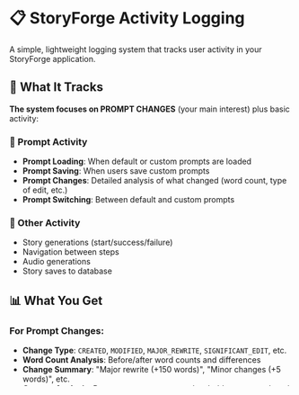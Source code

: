 # 📋 StoryForge Activity Logging

A simple, lightweight logging system that tracks user activity in your StoryForge application.

## 🎯 What It Tracks

**The system focuses on PROMPT CHANGES** (your main interest) plus basic activity:

### 📝 Prompt Activity
- **Prompt Loading**: When default or custom prompts are loaded
- **Prompt Saving**: When users save custom prompts
- **Prompt Changes**: Detailed analysis of what changed (word count, type of edit, etc.)
- **Prompt Switching**: Between default and custom prompts

### 🚀 Other Activity
- Story generations (start/success/failure)
- Navigation between steps
- Audio generations
- Story saves to database

## 📊 What You Get

### For Prompt Changes:
- **Change Type**: `CREATED`, `MODIFIED`, `MAJOR_REWRITE`, `SIGNIFICANT_EDIT`, etc.
- **Word Count Analysis**: Before/after word counts and differences
- **Change Summary**: "Major rewrite (+150 words)", "Minor changes (+5 words)", etc.
- **Content Analysis**: Detects system prompts, placeholders, prompt length categories
- **Significance Rating**: Whether the change is considered significant

### Example Log Entry:
```
[2025-01-07T10:30:15.123Z] PROMPT_SAVE: Custom prompt saved | Data: {
  "changeType": "SIGNIFICANT_EDIT",
  "summary": "Significant changes (+47 words)",
  "wordCount": { "old": 234, "new": 281, "diff": 47 },
  "significantChange": true,
  "hasSystemPrompt": true,
  "lengthCategory": "MEDIUM"
}
```

## 🔧 How to Use

### View Logs:
```bash
# View recent activity
node view-logs.js

# View only prompt-related activity (your main interest)
node view-logs.js --prompts

# View all logs
node view-logs.js --all

# Clear log file
node view-logs.js --clear
```

### Log File Location:
- **File**: `activity.log` (in project root)
- **Format**: Plain text with timestamps
- **Size**: Automatically managed, no cleanup needed

## 🎨 Log Categories

When viewing logs, entries are color-coded:
- 🎯 **PROMPT_** - Prompt-related activity (your focus)
- 🚀 **GENERATION_** - Story generation activity
- 📍 **NAVIGATION** - Step navigation
- 📝 **Other** - General activity

## 🛠️ Technical Details

### Server-Side Logging:
- Tracks story saves, audio generations
- Logs to `activity.log` file
- Uses ES modules, lightweight

### Client-Side Logging:
- Tracks prompt changes, navigation, generation starts
- Stores in localStorage (backup)
- Also logs to console for debugging

### Privacy:
- **No prompt content** is logged (only metadata)
- **No personal data** is stored
- **No external services** used
- All logs stay on your machine

## 🚀 Quick Start

1. Use your StoryForge app normally
2. Change prompts, generate stories, navigate around
3. Check logs: `node view-logs.js --prompts`
4. Focus on prompt changes as needed

## 🔍 Prompt Change Analysis

The system automatically detects:
- **Major rewrites** (200+ word changes)
- **Significant edits** (50+ word changes)
- **Minor changes** (10+ word changes)
- **Small edits** (under 10 words)

Plus content analysis:
- System prompt detection
- User story placeholder detection
- Prompt length categorization (SHORT/MEDIUM/LONG)

Perfect for understanding how users interact with and modify your prompts! 